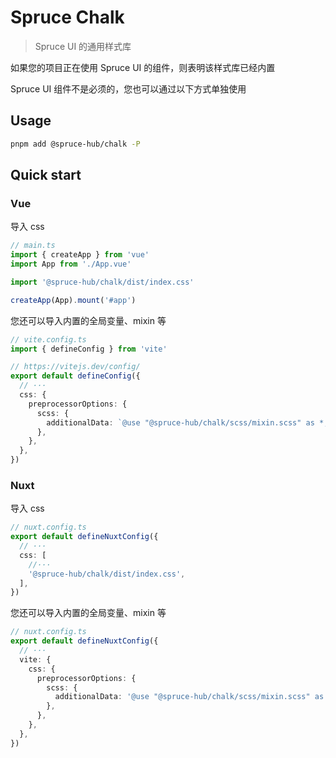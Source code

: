 # Spruce Chalk

> Spruce UI 的通用样式库

如果您的项目正在使用 Spruce UI 的组件，则表明该样式库已经内置

Spruce UI 组件不是必须的，您也可以通过以下方式单独使用

## Usage

```bash
pnpm add @spruce-hub/chalk -P
```

## Quick start

### Vue

导入 css

```ts
// main.ts
import { createApp } from 'vue'
import App from './App.vue'

import '@spruce-hub/chalk/dist/index.css'

createApp(App).mount('#app')
```

您还可以导入内置的全局变量、mixin 等

```ts
// vite.config.ts
import { defineConfig } from 'vite'

// https://vitejs.dev/config/
export default defineConfig({
  // ···
  css: {
    preprocessorOptions: {
      scss: {
        additionalData: `@use "@spruce-hub/chalk/scss/mixin.scss" as *;`,
      },
    },
  },
})
```

### Nuxt

导入 css

```ts
// nuxt.config.ts
export default defineNuxtConfig({
  // ···
  css: [
    //···
    '@spruce-hub/chalk/dist/index.css',
  ],
})
```

您还可以导入内置的全局变量、mixin 等

```ts
// nuxt.config.ts
export default defineNuxtConfig({
  // ···
  vite: {
    css: {
      preprocessorOptions: {
        scss: {
          additionalData: '@use "@spruce-hub/chalk/scss/mixin.scss" as *;',
        },
      },
    },
  },
})
```
